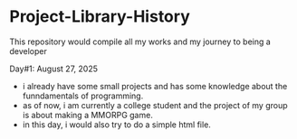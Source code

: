 # Project-Library-History
This repository would compile all my works and my journey to being a developer


Day#1: August 27, 2025
- i already have some small projects and has some knowledge about the funndamentals of programming.
- as of now, i am currently a college student and the project of my group is about making a MMORPG game.
- in this day, i would also try to do a simple html file.
